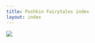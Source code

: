 ```yaml
---
title: Pushkin Fairytales index
layout: index
---
```

<div id = "gallery">
     <div class = "grid_cell">
      <a href = "{{ exhibit.url | relative_url }}"><img src="{{ archive.image-url }}" class="gallery_thumb"></a>
</div>